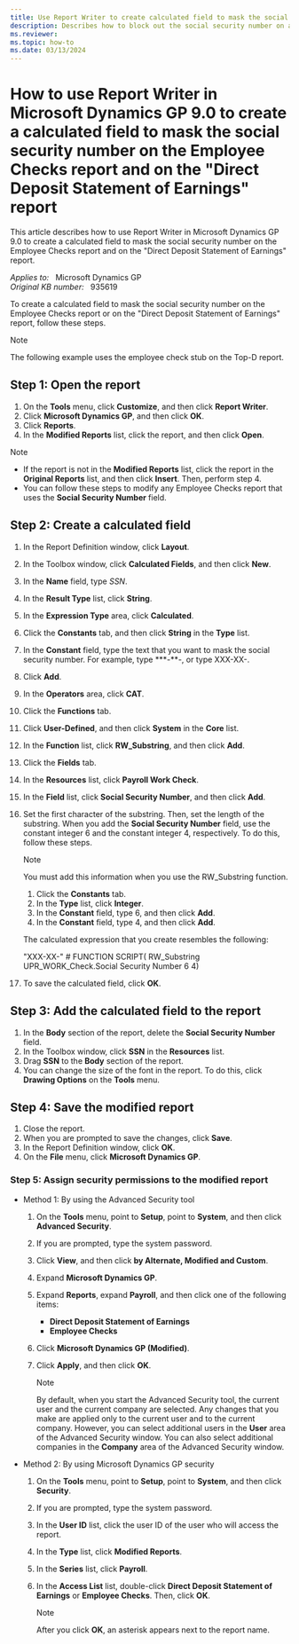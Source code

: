 ```yaml
---
title: Use Report Writer to create calculated field to mask the social security number
description: Describes how to block out the social security number on an employee checks report.
ms.reviewer:
ms.topic: how-to
ms.date: 03/13/2024
---
```

# How to use Report Writer in Microsoft Dynamics GP 9.0 to create a calculated field to mask the social security number on the Employee Checks report and on the "Direct Deposit Statement of Earnings" report

This article describes how to use Report Writer in Microsoft Dynamics GP 9.0 to create a calculated field to mask the social security number on the Employee Checks report and on the "Direct Deposit Statement of Earnings" report.

_Applies to:_ &nbsp; Microsoft Dynamics GP  
_Original KB number:_ &nbsp; 935619

To create a calculated field to mask the social security number on the Employee Checks report or on the "Direct Deposit Statement of Earnings" report, follow these steps.

> [!NOTE]
> The following example uses the employee check stub on the Top-D report.

## Step 1: Open the report

1. On the **Tools** menu, click **Customize**, and then click **Report Writer**.
2. Click **Microsoft Dynamics GP**, and then click **OK**.
3. Click **Reports**.
4. In the **Modified Reports** list, click the report, and then click **Open**.

> [!NOTE]
>
> - If the report is not in the **Modified Reports** list, click the report in the **Original Reports** list, and then click **Insert**. Then, perform step 4.
> - You can follow these steps to modify any Employee Checks report that uses the **Social Security Number** field.

## Step 2: Create a calculated field

1. In the Report Definition window, click **Layout**.
2. In the Toolbox window, click **Calculated Fields**, and then click **New**.
3. In the **Name** field, type *SSN*.
4. In the **Result Type** list, click **String**.
5. In the **Expression Type** area, click **Calculated**.
6. Click the **Constants** tab, and then click **String** in the **Type** list.
7. In the **Constant** field, type the text that you want to mask the social security number. For example, type \***-\**-, or type XXX-XX-.
8. Click **Add**.
9. In the **Operators** area, click **CAT**.
10. Click the **Functions** tab.
11. Click **User-Defined**, and then click **System** in the **Core** list.
12. In the **Function** list, click **RW_Substring**, and then click **Add**.
13. Click the **Fields** tab.
14. In the **Resources** list, click **Payroll Work Check**.
15. In the **Field** list, click **Social Security Number**, and then click **Add**.
16. Set the first character of the substring. Then, set the length of the substring. When you add the **Social Security Number** field, use the constant integer 6 and the constant integer 4, respectively. To do this, follow these steps.

    > [!NOTE]
    > You must add this information when you use the RW_Substring function.

    1. Click the **Constants** tab.
    2. In the **Type** list, click **Integer**.
    3. In the **Constant** field, type 6, and then click **Add**.
    4. In the **Constant** field, type 4, and then click **Add**.

    The calculated expression that you create resembles the following:

    "XXX-XX-" # FUNCTION SCRIPT( RW_Substring UPR_WORK_Check.Social Security Number 6 4)

17. To save the calculated field, click **OK**.

## Step 3: Add the calculated field to the report

1. In the **Body** section of the report, delete the **Social Security Number** field.
2. In the Toolbox window, click **SSN** in the **Resources** list.
3. Drag **SSN** to the **Body** section of the report.
4. You can change the size of the font in the report. To do this, click **Drawing Options** on the **Tools** menu.

## Step 4: Save the modified report

1. Close the report.
2. When you are prompted to save the changes, click **Save**.
3. In the Report Definition window, click **OK**.
4. On the **File** menu, click **Microsoft Dynamics GP**.

### Step 5: Assign security permissions to the modified report

- Method 1: By using the Advanced Security tool

    1. On the **Tools** menu, point to **Setup**, point to **System**, and then click **Advanced Security**.
    2. If you are prompted, type the system password.
    3. Click **View**, and then click **by Alternate, Modified and Custom**.
    4. Expand **Microsoft Dynamics GP**.
    5. Expand **Reports**, expand **Payroll**, and then click one of the following items:
       - **Direct Deposit Statement of Earnings**  
       - **Employee Checks**
    6. Click **Microsoft Dynamics GP (Modified)**.
    7. Click **Apply**, and then click **OK**.

        > [!NOTE]
        > By default, when you start the Advanced Security tool, the current user and the current company are selected. Any changes that you make are applied only to the current user and to the current company. However, you can select additional users in the **User** area of the Advanced Security window. You can also select additional companies in the **Company** area of the Advanced Security window.

- Method 2: By using Microsoft Dynamics GP security

    1. On the **Tools** menu, point to **Setup**, point to **System**, and then click **Security**.
    2. If you are prompted, type the system password.
    3. In the **User ID** list, click the user ID of the user who will access the report.
    4. In the **Type** list, click **Modified Reports**.
    5. In the **Series** list, click **Payroll**.
    6. In the **Access List** list, double-click **Direct Deposit Statement of Earnings** or **Employee Checks**. Then, click **OK**.

        > [!NOTE]
        > After you click **OK**, an asterisk appears next to the report name.
